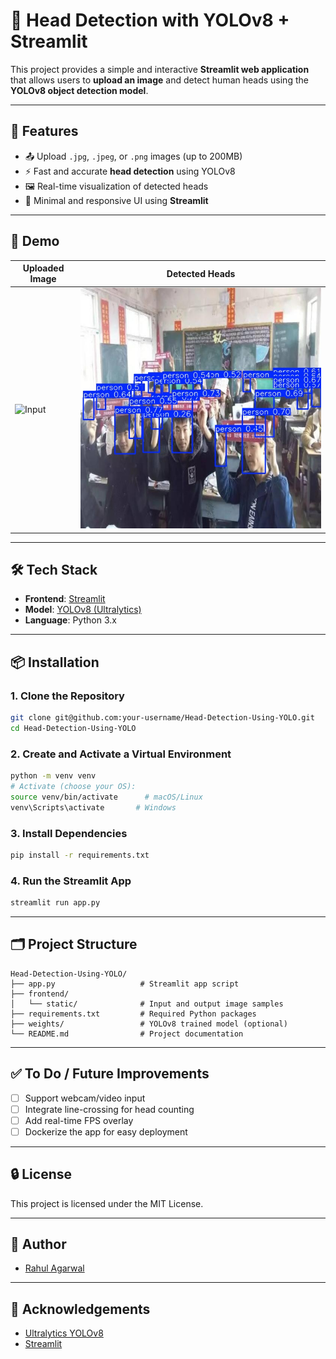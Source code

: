 # 🧠 Head Detection with YOLOv8 + Streamlit

This project provides a simple and interactive **Streamlit web application** that allows users to **upload an image** and detect human heads using the **YOLOv8 object detection model**.

---

## 🚀 Features

- 📤 Upload `.jpg`, `.jpeg`, or `.png` images (up to 200MB)
- ⚡ Fast and accurate **head detection** using YOLOv8
- 🖼️ Real-time visualization of detected heads
- 🧩 Minimal and responsive UI using **Streamlit**

---

## 📸 Demo

| Uploaded Image | Detected Heads |
|----------------|----------------|
| ![Input](frontend/static/input.jpg) | ![Output](frontend/static/output.jpg) |

---

## 🛠️ Tech Stack

- **Frontend**: [Streamlit](https://streamlit.io/)
- **Model**: [YOLOv8 (Ultralytics)](https://github.com/ultralytics/ultralytics)
- **Language**: Python 3.x

---

## 📦 Installation

### 1. Clone the Repository

```bash
git clone git@github.com:your-username/Head-Detection-Using-YOLO.git
cd Head-Detection-Using-YOLO
```

### 2. Create and Activate a Virtual Environment

```bash
python -m venv venv
# Activate (choose your OS):
source venv/bin/activate      # macOS/Linux
venv\Scripts\activate       # Windows
```

### 3. Install Dependencies

```bash
pip install -r requirements.txt
```

### 4. Run the Streamlit App

```bash
streamlit run app.py
```

---

## 🗂️ Project Structure

```
Head-Detection-Using-YOLO/
├── app.py                   # Streamlit app script
├── frontend/
│   └── static/              # Input and output image samples
├── requirements.txt         # Required Python packages
├── weights/                 # YOLOv8 trained model (optional)
└── README.md                # Project documentation
```

---

## ✅ To Do / Future Improvements

- [ ] Support webcam/video input
- [ ] Integrate line-crossing for head counting
- [ ] Add real-time FPS overlay
- [ ] Dockerize the app for easy deployment

---

## 🔒 License

This project is licensed under the MIT License.

---

## 👤 Author

- [Rahul Agarwal](https://github.com/your-username)

---

## 🙌 Acknowledgements

- [Ultralytics YOLOv8](https://github.com/ultralytics/ultralytics)
- [Streamlit](https://streamlit.io/)
